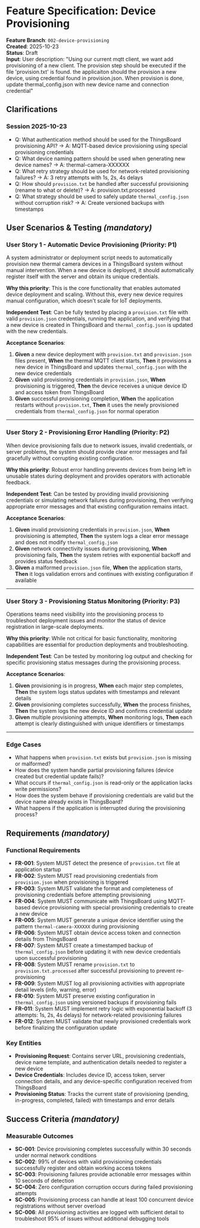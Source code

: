 # Feature Specification: Device Provisioning

**Feature Branch**: `002-device-provisioning`  
**Created**: 2025-10-23  
**Status**: Draft  
**Input**: User description: "Using our current mqtt client, we want add provisioning of a new client. The provision step should be executed if the file 'provision.txt' is found. the applicaiton should the provision a new device, using credential found in provision.json. When provision is done, update thermal_config.json with new device name and connection credential"

## Clarifications

### Session 2025-10-23

- Q: What authentication method should be used for the ThingsBoard provisioning API? → A: MQTT-based device provisioning using special provisioning credentials
- Q: What device naming pattern should be used when generating new device names? → A: thermal-camera-XXXXXX
- Q: What retry strategy should be used for network-related provisioning failures? → A: 3 retry attempts with 1s, 2s, 4s delays
- Q: How should `provision.txt` be handled after successful provisioning (rename to what or delete)? → A: provision.txt.processed
- Q: What strategy should be used to safely update `thermal_config.json` without corruption risk? → A: Create versioned backups with timestamps

## User Scenarios & Testing *(mandatory)*

### User Story 1 - Automatic Device Provisioning (Priority: P1)

A system administrator or deployment script needs to automatically provision new thermal camera devices in a ThingsBoard system without manual intervention. When a new device is deployed, it should automatically register itself with the server and obtain its unique credentials.

**Why this priority**: This is the core functionality that enables automated device deployment and scaling. Without this, every new device requires manual configuration, which doesn't scale for IoT deployments.

**Independent Test**: Can be fully tested by placing a `provision.txt` file with valid `provision.json` credentials, running the application, and verifying that a new device is created in ThingsBoard and `thermal_config.json` is updated with the new credentials.

**Acceptance Scenarios**:

1. **Given** a new device deployment with `provision.txt` and `provision.json` files present, **When** the thermal MQTT client starts, **Then** it provisions a new device in ThingsBoard and updates `thermal_config.json` with the new device credentials
2. **Given** valid provisioning credentials in `provision.json`, **When** provisioning is triggered, **Then** the device receives a unique device ID and access token from ThingsBoard
3. **Given** successful provisioning completion, **When** the application restarts without `provision.txt`, **Then** it uses the newly provisioned credentials from `thermal_config.json` for normal operation

---

### User Story 2 - Provisioning Error Handling (Priority: P2)

When device provisioning fails due to network issues, invalid credentials, or server problems, the system should provide clear error messages and fail gracefully without corrupting existing configuration.

**Why this priority**: Robust error handling prevents devices from being left in unusable states during deployment and provides operators with actionable feedback.

**Independent Test**: Can be tested by providing invalid provisioning credentials or simulating network failures during provisioning, then verifying appropriate error messages and that existing configuration remains intact.

**Acceptance Scenarios**:

1. **Given** invalid provisioning credentials in `provision.json`, **When** provisioning is attempted, **Then** the system logs a clear error message and does not modify `thermal_config.json`
2. **Given** network connectivity issues during provisioning, **When** provisioning fails, **Then** the system retries with exponential backoff and provides status feedback
3. **Given** a malformed `provision.json` file, **When** the application starts, **Then** it logs validation errors and continues with existing configuration if available

---

### User Story 3 - Provisioning Status Monitoring (Priority: P3)

Operations teams need visibility into the provisioning process to troubleshoot deployment issues and monitor the status of device registration in large-scale deployments.

**Why this priority**: While not critical for basic functionality, monitoring capabilities are essential for production deployments and troubleshooting.

**Independent Test**: Can be tested by monitoring log output and checking for specific provisioning status messages during the provisioning process.

**Acceptance Scenarios**:

1. **Given** provisioning is in progress, **When** each major step completes, **Then** the system logs status updates with timestamps and relevant details
2. **Given** provisioning completes successfully, **When** the process finishes, **Then** the system logs the new device ID and confirms credential update
3. **Given** multiple provisioning attempts, **When** monitoring logs, **Then** each attempt is clearly distinguished with unique identifiers or timestamps

---

### Edge Cases

- What happens when `provision.txt` exists but `provision.json` is missing or malformed?
- How does the system handle partial provisioning failures (device created but credential update fails)?
- What occurs if `thermal_config.json` is read-only or the application lacks write permissions?
- How does the system behave if provisioning credentials are valid but the device name already exists in ThingsBoard?
- What happens if the application is interrupted during the provisioning process?

## Requirements *(mandatory)*

### Functional Requirements

- **FR-001**: System MUST detect the presence of `provision.txt` file at application startup
- **FR-002**: System MUST read provisioning credentials from `provision.json` when provisioning is triggered
- **FR-003**: System MUST validate the format and completeness of provisioning credentials before attempting provisioning
- **FR-004**: System MUST communicate with ThingsBoard using MQTT-based device provisioning with special provisioning credentials to create a new device
- **FR-005**: System MUST generate a unique device identifier using the pattern `thermal-camera-XXXXXX` during provisioning
- **FR-006**: System MUST obtain device access token and connection details from ThingsBoard
- **FR-007**: System MUST create a timestamped backup of `thermal_config.json` before updating it with new device credentials upon successful provisioning
- **FR-008**: System MUST rename `provision.txt` to `provision.txt.processed` after successful provisioning to prevent re-provisioning
- **FR-009**: System MUST log all provisioning activities with appropriate detail levels (info, warning, error)
- **FR-010**: System MUST preserve existing configuration in `thermal_config.json` using versioned backups if provisioning fails
- **FR-011**: System MUST implement retry logic with exponential backoff (3 attempts: 1s, 2s, 4s delays) for network-related provisioning failures
- **FR-012**: System MUST validate that newly provisioned credentials work before finalizing the configuration update

### Key Entities

- **Provisioning Request**: Contains server URL, provisioning credentials, device name template, and authentication details needed to register a new device
- **Device Credentials**: Includes device ID, access token, server connection details, and any device-specific configuration received from ThingsBoard
- **Provisioning Status**: Tracks the current state of provisioning (pending, in-progress, completed, failed) with timestamps and error details

## Success Criteria *(mandatory)*

### Measurable Outcomes

- **SC-001**: Device provisioning completes successfully within 30 seconds under normal network conditions
- **SC-002**: 99% of devices with valid provisioning credentials successfully register and obtain working access tokens
- **SC-003**: Provisioning failures provide actionable error messages within 10 seconds of detection
- **SC-004**: Zero configuration corruption occurs during failed provisioning attempts
- **SC-005**: Provisioning process can handle at least 100 concurrent device registrations without server overload
- **SC-006**: All provisioning activities are logged with sufficient detail to troubleshoot 95% of issues without additional debugging tools
